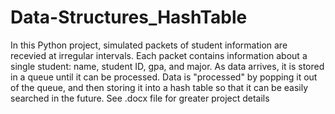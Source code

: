 # Data-Structures_HashTable
In this Python project, simulated packets of student information are recevied at irregular intervals. Each packet contains information about a single student: name, student ID, gpa, and major. As data arrives, it is stored in a queue until it can be processed. Data is "processed" by popping it out of the queue, and then storing it into a hash table so that it can be easily searched in the future. See .docx file for greater project details
